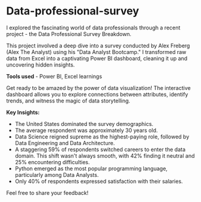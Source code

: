 # Data-professional-survey

I explored the fascinating world of data professionals through a recent project - the Data Professional Survey Breakdown.

This project involved a deep dive into a survey conducted by Alex Freberg (Alex The Analyst) using his "Data Analyst Bootcamp." I transformed raw data from Excel into a captivating Power BI dashboard, cleaning it up and uncovering hidden insights.

**Tools used** - Power BI, Excel learnings

Get ready to be amazed by the power of data visualization! The interactive dashboard allows you to explore connections between attributes, identify trends, and witness the magic of data storytelling.


**Key Insights:**

- The United States dominated the survey demographics.
- The average respondent was approximately 30 years old. ‍
- Data Science reigned supreme as the highest-paying role, followed by Data Engineering and Data Architecture.
- A staggering 59% of respondents switched careers to enter the data domain. This shift wasn't always smooth, with 42% finding it neutral and 25% encountering difficulties.
- Python emerged as the most popular programming language, particularly among Data Analysts.
- Only 40% of respondents expressed satisfaction with their salaries.

Feel free to share your feedback!
